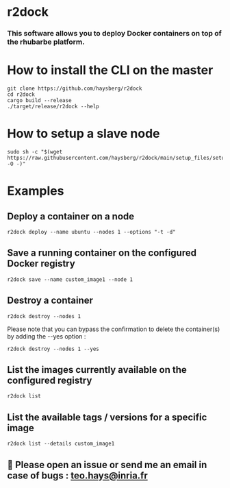 # r2dock
### This software allows you to deploy Docker containers on top of the rhubarbe platform.

# How to install the CLI on the master
```
git clone https://github.com/haysberg/r2dock
cd r2dock
cargo build --release
./target/release/r2dock --help
```

# How to setup a slave node
```
sudo sh -c "$(wget https://raw.githubusercontent.com/haysberg/r2dock/main/setup_files/setup_node.sh -O -)"
```
# Examples
## Deploy a container on a node
```
r2dock deploy --name ubuntu --nodes 1 --options "-t -d"
```

## Save a running container on the configured Docker registry
```
r2dock save --name custom_image1 --node 1
```

## Destroy a container
```
r2dock destroy --nodes 1
```
Please note that you can bypass the confirmation to delete the container(s) by adding the --yes option :
```
r2dock destroy --nodes 1 --yes
```

## List the images currently available on the configured registry
```
r2dock list
```

## List the available tags / versions for a specific image
```
r2dock list --details custom_image1
```
## 📨 Please open an issue or send me an email in case of bugs : teo.hays@inria.fr
